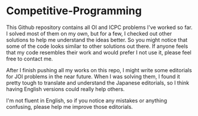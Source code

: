 # Competitive-Programming

This Github repository contains all OI and ICPC problems I've worked so far. I solved most of them on my own, but for a few, I checked out other solutions to help me understand the ideas better. So you might notice that some of the code looks similar to other solutions out there. If anyone feels that my code resembles their work and would prefer I not use it, please feel free to contact me.

After I finish pushing all my works on this repo, I might write some editorials for JOI problems in the near future. When I was solving them, I found it pretty tough to translate and understand the Japanese editorials, so I think having English versions could really help others. 

I'm not fluent in English, so if you notice any mistakes or anything confusing, please help me improve those editorials.
